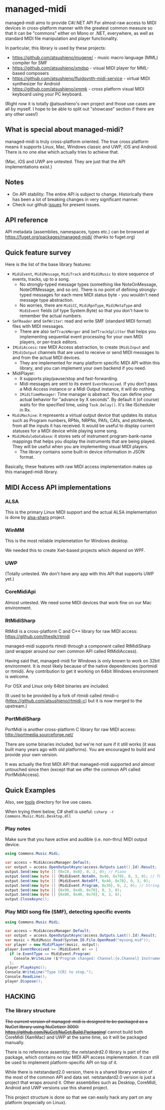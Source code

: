 # managed-midi

managed-midi aims to provide C#/.NET API For almost-raw access to MIDI devices in cross-platform manner with the greatest common measure so that it can be "commons" either on Mono or .NET, everywhere, as well as standard MIDI file manipulation and player functionality.

In particular, this library is used by these projects:

- https://github.com/atsushieno/mugene/ - music macro language (MML) compiler for SMF
- https://github.com/atsushieno/xmdsp - visual MIDI player for MML-based composers
- https://github.com/atsushieno/fluidsynth-midi-service - virtual MIDI synthesizer for Android
- https://github.com/atsushieno/xmmk - cross platform visual MIDI keyboard using your PC keyboard.

(Right now it is totally @atsushieno's own project and those use cases are all by myself. I hope to be able to split out "showcase" section if there are any other uses!)



## What is special about managed-midi?

managed-midi is truly cross-platform oriented. The true cross platform means it supports Linux, Mac, Windows classic and UWP, iOS and Android. There is no one else which actually tries to achieve that.

(Mac, iOS and UWP are untested. They are just that the API implementations exist.)



## Notes

- On API stability: The entire API is subject to change. Historically there has been a lot of breaking changes in very significant manner.
- Check our github [issues](https://github.com/atsushieno/managed-midi/issues) for present issues.


## API reference

API metadata (assemblies, namespaces, types etc.) can be browsed at https://fuget.org/packages/managed-midi/ (thanks to fuget.org)

## Quick feature survey

Here is the list of the base library features:

- `MidiEvent`, `MidiMessage`, `MidiTrack` and `MidiMusic` to store sequence of events, tracks, up to a song.
  - No strongly-typed message types (something like NoteOnMessage, NoteOffMessage, and so on). There is no point of defining strongly-typed messages for each mere MIDI status byte - you wouldn't need message type abstraction.
  - No worries, there are `MidiCC`, `MidiRpnType`, `MidiMetaType` and `MidiEvent` fields (of type System.Byte) so that you don't have to remember the actual numbers.
- `SmfReader` and `SmfWriter`: read and write SMF (standard MIDI format) files with MIDI messages.
  - There are also `SmfTrackMerger` and `SmfTrackSplitter` that helps you implementing sequential event processing for your own MIDI players, or per-track editors.
- `IMidiAccess`: raw MIDI Access abstraction, to create `IMidiInput` and `IMidiOutput` channels that are used to receive or send MIDI messages to and from the actual MIDI devices.
  - They are implemented for many platform specific MIDI API within this library, and you can implement your own backend if you need.
- MidiPlayer:
  - It supports play/pause/stop and fast-forwarding.
  - Midi messages are sent to its event `EventReceived`. If you don't pass a Midi Access instance or a Midi Output instance, it will do nothing.
  - `IMidiTimeManager`: Time manager is abstract. You can define your actual behavior for "advance by X seconds". By default it (of course) waits for the specified time, using `Task.Delay()`. It's like IScheduler in Rx.
- `MidiMachine`: it represents a virtual output device that updates its status such as Program numbers, RPNs, NRPNs, PAfs, CAfs, and ptchbends, from all the inputs it has received. It would be useful to display current statuses for a MIDI device while playing some song.
- `MidiModuleDatabase`: it stores sets of instrument program-bank-name mappings that helps you display the instruments that are being played. They will be useful when you are implementing visual MIDI players.
  - The library contains some built-in device information in JSON format.

Basically, these features with raw MIDI access implementation makes up this managed-midi library.



## MIDI Access API implementations

### ALSA

This is the primary Linux MIDI support and the actual ALSA implementation is done by [alsa-sharp](https://github.com/atsushieno/alsa-sharp) project.

### WinMM

This is the most reliable implemetation for Windows desktop.

We needed this to create Xwt-based projects which depend on WPF.

### UWP

(Totally untested. We don't have any app with this API that supports UWP yet.)

### CoreMidiApi

Almost untested. We need some MIDI devices that work fine on our Mac environment.

### RtMidiSharp

RtMidi is a cross-platform C and C++ library for raw MIDI access: https://github.com/thestk/rtmidi

managed-midi supports rtmidi through a component called RtMidiSharp (and wrapper around our own common API called RtMidiAccess).

Having said that, managed-midi for Windows is only known to work on 32bit environment.
It is most likely because of the native dependencies (portmidi or rtmidi).
Any contribution to get it working on 64bit Windows environment is welcome.

For OSX and Linux only 64bit binaries are included.

(It used to be provided by a fork of rtmidi called rtmidi-c (https://github.com/atsushieno/rtmidi-c) but it is now merged to the upstream.)

### PortMidiSharp

PortMidi is another cross-platform C library for raw MIDI access: http://portmedia.sourceforge.net/

There are some binaries included, but we're not sure if it still works (it was built many years ago with old platforms). You are encouraged to build and provide your own version.

It was actually the first MIDI API that managed-midi supported and almost untouched since then (except that we offer the common API called PortMidiAccess).


## Quick Examples

Also, see [tools](https://github.com/atsushieno/managed-midi/tree/master/tools/) directory for live use cases.

When trying them below, C# shell is useful: `csharp -r Commons.Music.Midi.Desktop.dll`

### Play notes

Make sure that you have active and audible (i.e. non-thru) MIDI output device.

```csharp
using Commons.Music.Midi;

var access = MidiAccessManager.Default;
var output = access.OpenOutputAsync(access.Outputs.Last().Id).Result;
output.Send(new byte [] {0xC0, 0x0}, 0, 2, 0); // Piano
output.Send(new byte [] {MidiEvent.NoteOn, 0x40, 0x70}, 0, 3, 0); // There are constant fields for each MIDI event
output.Send(new byte [] {MidiEvent.NoteOff, 0x40, 0x70}, 0, 3, 0);
output.Send(new byte [] {MidiEvent.Program, 0x30}, 0, 2, 0); // Strings Ensemble
output.Send(new byte [] {0x90, 0x40, 0x70}, 0, 3, 0);
output.Send(new byte [] {0x80, 0x40, 0x70}, 0, 3, 0);
output.CloseAsync();
```

### Play MIDI song file (SMF), detecting specific events

```csharp
using Commons.Music.Midi;

var access = MidiAccessManager.Default;
var output = access.OpenOutputAsync(access.Outputs.Last().Id).Result;
var music = MidiMusic.Read(System.IO.File.OpenRead("mysong.mid"));
var player = new MidiPlayer(music, output);
player.EventReceived += (MidiEvent e) => {
  if (e.EventType == MidiEvent.Program)
    Console.WriteLine ($"Program changed: Channel:{e.Channel} Instrument:{e.Msb}");
  };
player.PlayAsync();
Console.WriteLine("Type [CR] to stop.");
Console.ReadLine();
player.Dispose();
```

## HACKING

### The library structure

<del>The current version of managed-midi is designed to be packaged as a NuGet library using NuGetizer 3000: https://github.com/NuGet/NuGet.Build.Packaging</del>I cannot build both CoreMidi (XamMac) and UWP at the same time, so it will be packaged manually.

There is no reference assembly; the netstandrd2.0 library is part of the package, which contains *no* raw MIDI API access implementation. It can still be used to implement platform-specific API on top of it.

While there is netstandard2.0 version, there is a shared library version of the most of the common API and data set. netstandard2.0 version is just a project that wraps around it. Other assembllies such as Desktop, CoreMidi, Android and UWP versions use this shared project.

This project structure is done so that we can easily hack any part on any platform (especially on Linux).
